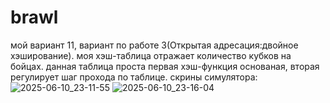 # brawl
мой вариант 11, вариант по работе 3(Открытая адресация:двойное хэширование).
моя хэш-таблица отражает количество кубков на бойцах.
данная таблица проста первая хэш-функция основаная, вторая регулирует шаг прохода по таблице.
скрины симулятора:
![2025-06-10_23-11-55](https://github.com/user-attachments/assets/0dc2a2af-8887-44d3-b19e-51625ea79404)
![2025-06-10_23-16-04](https://github.com/user-attachments/assets/d07fdbb2-9935-4b11-b3b0-542fed591acb)
